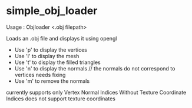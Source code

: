 # simple_obj_loader

Usage : Objloader <.obj filepath>

Loads an .obj file and displays it using opengl 

* Use 'p' to display the vertices 
* Use 'l' to display the mesh 
* Use 't' to display the filled triangles 
* Use 'n' to display the normals // the normals do not correspond to vertices needs fixing  
* Use 'm' to remove the normals 

currently supports only Vertex Normal Indices Without Texture Coordinate Indices
does not support texture coordinates
